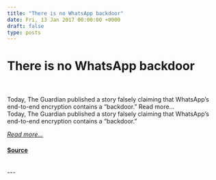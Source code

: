 ```yaml
---
title: "There is no WhatsApp backdoor"
date: Fri, 13 Jan 2017 00:00:00 +0000
draft: false
type: posts
---
```

# There is no WhatsApp backdoor

<br/>

<br/>
 Today, The Guardian published a story falsely claiming that WhatsApp’s end-to-end encryption contains a “backdoor.” Read more... 
<br/>
Today, The Guardian published a story falsely claiming that WhatsApp’s end-to-end encryption contains a “backdoor.”

[_Read more..._](https://signal.org/blog/there-is-no-whatsapp-backdoor/)

#### [Source](https://signal.org/blog/there-is-no-whatsapp-backdoor/)

<br/>
---
